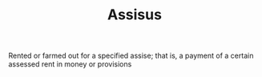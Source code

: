 ---
title: Assisus
letter: A
permalink: "/definitions/assisus.html"
body: Rented or farmed out for a specified assise; that is, a payment of a certain
  assessed rent in money or provisions
published_at: '2018-07-07'
source: Black's Law Dictionary
layout: post
---